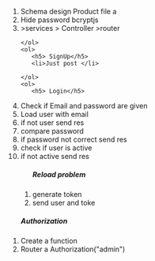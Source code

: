 
<ol>
    <li>Schema design Product file a  </li>
    <li>Hide password  bcryptjs </li>
    <li>>services > Controller >router  </li>
   
    </ol> 
    <ol> 
       <h5> SignUp</h5> 
       <li>Just post </li>

    </ol>
    <ol> 
       <h5> Login</h5>  
<li> Check if Email and password are given</li>
<li> Load user with email</li>
<li> if not user send res</li>
<li> compare password</li>
<li> if password not correct send res</li>
<li> check if user is active</li>
<li> if not active send res</li>
<ol>
    <h5>Reload problem</h5>
<li> generate token</li>
<li> send user and toke</li>
</ol>

</ol>


<ol> 
       <h5> Authorization</h5>  
<li> Create a function </li>
<li> Router a Authorization("admin") </li>


</ol>


